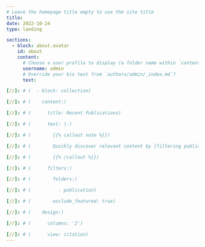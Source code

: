 ```yaml
---
# Leave the homepage title empty to use the site title
title:
date: 2022-10-24
type: landing

sections:
  - block: about.avatar
    id: about
    content:
      # Choose a user profile to display (a folder name within `content/authors/`)
      username: admin
      # Override your bio text from `authors/admin/_index.md`?
      text:

[//]: # (  - block: collection)

[//]: # (    content:)

[//]: # (      title: Recent Publications)

[//]: # (      text: |-)

[//]: # (        {{% callout note %}})

[//]: # (        Quickly discover relevant content by [filtering publications]&#40;./publication/&#41;.)

[//]: # (        {{% /callout %}})

[//]: # (      filters:)

[//]: # (        folders:)

[//]: # (          - publication)

[//]: # (        exclude_featured: true)

[//]: # (    design:)

[//]: # (      columns: '2')

[//]: # (      view: citation)
---
```

